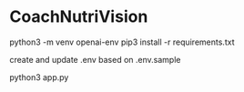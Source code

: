 # CoachNutriVision

python3 -m venv openai-env
pip3 install -r requirements.txt

create and update .env based on .env.sample

python3 app.py